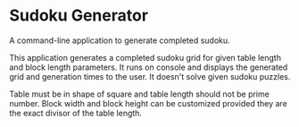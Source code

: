 # Sudoku Generator
A command-line application to generate completed sudoku.

This application generates a completed sudoku grid for given table length and block length parameters. It runs on console and displays the generated grid and generation times to the user. It doesn't solve given sudoku puzzles.

Table must be in shape of square and table length should not be prime number. Block width and block height can be customized provided they are the exact divisor of the table length.
